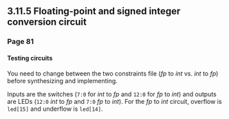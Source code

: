 3.11.5 Floating-point and signed integer conversion circuit
-----------------------------------------------------------

### Page 81

#### Testing circuits

You need to change between the two constraints file (*fp* to *int* vs. *int* to *fp*) before synthesizing and implementing.


Inputs are the switches (`7:0` for *int* to *fp* and `12:0` for *fp* to *int*) and outputs are LEDs (`12:0` *int* to *fp* and `7:0` *fp* to *int*). For the *fp* to *int* circuit, overflow is `led[15]` and underflow is `led[14]`.